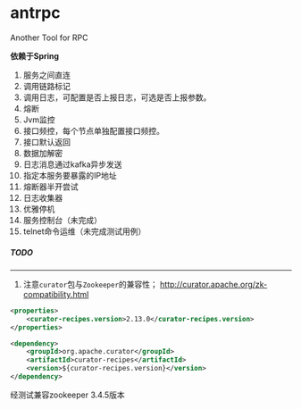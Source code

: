 # antrpc
Another Tool for RPC

**依赖于Spring**

1. 服务之间直连
2. 调用链路标记
3. 调用日志，可配置是否上报日志，可选是否上报参数。
4. 熔断
5. Jvm监控
6. 接口频控，每个节点单独配置接口频控。
7. 接口默认返回
8. 数据加解密
10. 日志消息通过kafka异步发送
13. 指定本服务要暴露的IP地址
15. 熔断器半开尝试
16. 日志收集器
17. 优雅停机
18. 服务控制台（未完成）
19. telnet命令运维（未完成测试用例）


##### TODO


---
1. 注意```curator```包与```Zookeeper```的兼容性；
http://curator.apache.org/zk-compatibility.html
```xml
<properties>
    <curator-recipes.version>2.13.0</curator-recipes.version>
</properties>
```
```xml
<dependency>
    <groupId>org.apache.curator</groupId>
    <artifactId>curator-recipes</artifactId>
    <version>${curator-recipes.version}</version>
</dependency>
```
经测试兼容zookeeper 3.4.5版本


